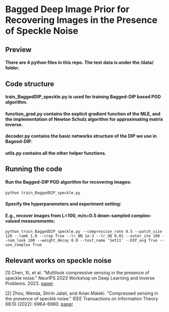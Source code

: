 # Bagged Deep Image Prior for Recovering Images in the Presence of Speckle Noise

## Preview
#### There are 4 python files in this repo. The test data is under the /data/ folder.

## Code structure

#### train_BaggedDIP_speckle.py is used for training Bagged-DIP based PGD algorithm.

#### function_grad.py contains the explicit gradient function of the MLE, and the implementation of Newton Schulz algorithm for approximating matrix inverse.

#### decoder.py contains the basic networks structure of the DIP we use in Bageed-DIP.

#### utils.py contains all the other helper functions.

## Running the code

#### Run the Bagged-DIP PGD algorithm for recovering images:

```
python train_BaggedDIP_speckle.py
```

#### Specify the hyperparameters and experiment setting:

#### E.g., recover images from L=100, m/n=0.5 down-sampled complex-valued measurements:

```
python train_BaggedDIP_speckle.py --compression_rate 0.5 --patch_size 128 --lamb 1.0 --crop True --lr_NN 1e-3 --lr_GD 0.01 --outer_ite 100 --num_look 100 --weight_decay 0.0 --test_name 'Set11' --DIP_avg True --use_complex True
```

## Relevant works on speckle noise

[1] Chen, Xi, et al. "Multilook compressive sensing in the presence of speckle noise." NeurIPS 2023 Workshop on Deep Learning and Inverse Problems. 2023. [paper](https://openreview.net/forum?id=G8wMnihF6E)

[2] Zhou, Wenda, Shirin Jalali, and Arian Maleki. "Compressed sensing in the presence of speckle noise." IEEE Transactions on Information Theory 68.10 (2022): 6964-6980. [paper](https://ieeexplore.ieee.org/abstract/document/9783054)
